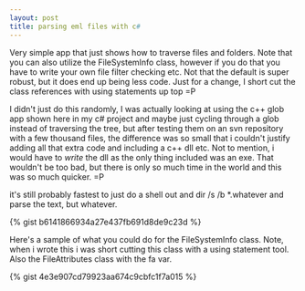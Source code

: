 ```yaml
---
layout: post
title: parsing eml files with c#
---
```


Very simple app that just shows how to traverse files and folders. Note that you can also utilize the FileSystemInfo class, however if you do that you have to write your own file filter checking etc. Not that the default is super robust, but it does end up being less code. Just for a change, I short cut the class references with using statements up top =P

I didn't just do this randomly, I was actually looking at using the c++ glob app shown here in my c# project and maybe just cycling through a glob instead of traversing the tree, but after testing them on an svn repository with a few thousand files, the difference was so small that i couldn't justify adding all that extra code and including a c++ dll etc. Not to mention, i would have to *write* the dll as the only thing included was an exe. That wouldn't be too bad, but there is only so much time in the world and this was so much quicker. =P

it's still probably fastest to just do a shell out and dir /s /b *.whatever and parse the text, but whatever.

{% gist b6141866934a27e437fb691d8de9c23d %}

Here's a sample of what you could do for the FileSystemInfo class. Note, when i wrote this i was short cutting this class with a using statement tool. Also the FileAttributes class with the fa var.

{% gist 4e3e907cd79923aa674c9cbfc1f7a015 %}
